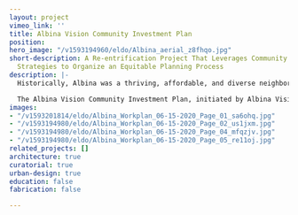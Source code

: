 ```yaml
---
layout: project
vimeo_link: ''
title: Albina Vision Community Investment Plan
position: 
hero_image: "/v1593194960/eldo/Albina_aerial_z8fhqo.jpg"
short-description: A Re-entrification Project That Leverages Community Wealth-Building
  Strategies to Organize an Equitable Planning Process
description: |-
  Historically, Albina was a thriving, affordable, and diverse neighborhood. Over the last 50 years, successive waves of urban renewal, interstate freeway construction, and a modern development framework that valued large, inwardly facing civic spaces displaced the people who lived there. The result is unacceptable. On the one hand, Albina is home to some of Portland’s most dynamic civic and entertainment venues—where a diversity of people come together. On the other hand, it is about 94 acres of central city real estate where some of our most conspicuous challenges converge: a lack of affordable housing and resulting homelessness; a maze of transportation infrastructure; the patchwork of private and public land ownership that makes pedestrian access to the east bank of the Willamette River impossible; and finally, the painful reminder of the intergenerational damage of displacement.

  The Albina Vision Community Investment Plan, initiated by Albina Vision Trust Inc. (AVT), seeks to create a vision and framework for an inclusive community while healing the wounds of previous urban development that displaced and disempowered Portland’s Black community. A wide range of community partners have worked to produce a development vision that lays the groundwork for investment in a diverse community. The vision is anchored by equitable public park spaces that seamlessly connect to the river and its surrounding neighborhoods. It is time to take the next step and transform the vision into action, coordinating and integrating community values and intentions with needed public, private, and community investment. The Albina Vision Community Investment Plan (AVCIP) aims to illustrate how a community anchored in sustained affordability, livability, and diversity can provide value to Lower Albina. Moreover, it will authentically involve the community in shaping a place that serves their needs while simultaneously considering financially feasible strategies for accomplishing this work over time.
images:
- "/v1593201814/eldo/Albina_Workplan_06-15-2020_Page_01_sa6ohq.jpg"
- "/v1593194980/eldo/Albina_Workplan_06-15-2020_Page_02_us1jxm.jpg"
- "/v1593194980/eldo/Albina_Workplan_06-15-2020_Page_04_mfqzjv.jpg"
- "/v1593194980/eldo/Albina_Workplan_06-15-2020_Page_05_re11oj.jpg"
related_projects: []
architecture: true
curatorial: true
urban-design: true
education: false
fabrication: false

---
```

